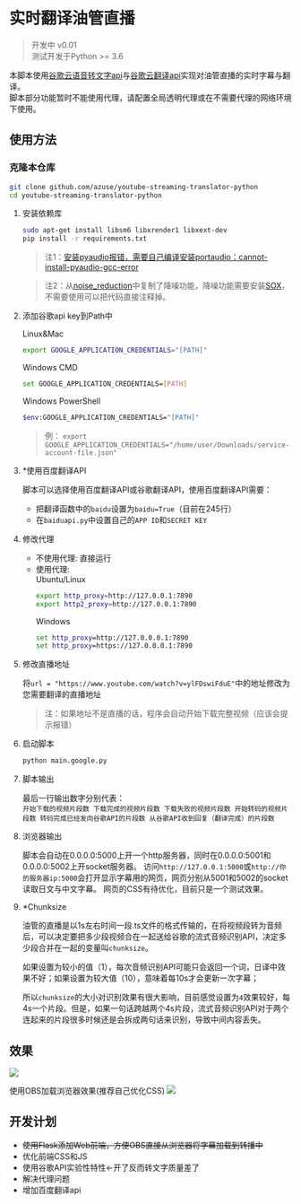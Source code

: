 # 实时翻译油管直播
> 开发中 v0.01   
> 测试开发于Python >= 3.6    

本脚本使用[谷歌云语音转文字api](https://cloud.google.com/speech-to-text)与[谷歌云翻译api](https://cloud.google.com/translate)实现对油管直播的实时字幕与翻译。  
脚本部分功能暂时不能使用代理，请配置全局透明代理或在不需要代理的网络环境下使用。
## 使用方法
### 克隆本仓库

   
```bash
git clone github.com/azuse/youtube-streaming-translator-python
cd youtube-streaming-translator-python
```

1. 安装依赖库
   
    ```bash
    sudo apt-get install libsm6 libxrender1 libxext-dev
    pip install -r requirements.txt
    ```
    > 注1：[安装pyaudio报错，需要自己编译安装portaudio：cannot-install-pyaudio-gcc-error](https://stackoverflow.com/questions/20023131/cannot-install-pyaudio-gcc-error)

    > 注2：从[noise_reduction](https://github.com/dodiku/noise_reduction)中复制了降噪功能，降噪功能需要安装[SOX](https://sourceforge.net/projects/sox/files/sox/14.4.2/)，不需要使用可以把代码直接注释掉。

2. 添加谷歌api key到Path中  
   
    Linux&Mac
    ```bash
    export GOOGLE_APPLICATION_CREDENTIALS="[PATH]"
    ```
    Windows CMD
    ```bash
    set GOOGLE_APPLICATION_CREDENTIALS=[PATH]
    ```
    Windows PowerShell
    ```bash
    $env:GOOGLE_APPLICATION_CREDENTIALS="[PATH]"
    ```
    > 例： `export GOOGLE_APPLICATION_CREDENTIALS="/home/user/Downloads/service-account-file.json"`

3. *使用百度翻译API
   
   脚本可以选择使用百度翻译API或谷歌翻译API，使用百度翻译API需要：
    * 把翻译函数中的`baidu`设置为`baidu=True`（目前在245行）
    * 在`baiduapi.py`中设置自己的`APP ID`和`SECRET KEY`


4. 修改代理  
   * 不使用代理:
        直接运行
   * 使用代理:  
        Ubuntu/Linux
        ```bash
        export http_proxy=http://127.0.0.1:7890
        export http2_proxy=http://127.0.0.1:7890
        ```
        Windows
        ```cmd
        set http_proxy=http://127.0.0.0.1:7890
        set http_proxy=https://127.0.0.0.1:7890
        ```

5. 修改直播地址 
    
   将`url = "https://www.youtube.com/watch?v=ylFDswiFduE"`中的地址修改为您需要翻译的直播地址
   > 注：如果地址不是直播的话，程序会自动开始下载完整视频（应该会提示报错）

6. 启动脚本
 
   ```bash
   python main.google.py
   ```

7. 脚本输出  
   
   最后一行输出数字分别代表：  
   `开始下载的视频片段数 下载完成的视频片段数 下载失败的视频片段数 开始转码的视频片段数 转码完成已经发向谷歌API的片段数 从谷歌API收到回复（翻译完成）的片段数`

8. 浏览器输出
   
   脚本会自动在0.0.0.0:5000上开一个http服务器，同时在0.0.0.0:5001和0.0.0.0:5002上开socket服务器。
   访问`http://127.0.0.1:5000`或`http://你的服务器ip:5000`会打开显示字幕用的网页，网页分别从5001和5002的socket读取日文与中文字幕。
   网页的CSS有待优化，目前只是一个测试效果。

9.  *Chunksize
    
    油管的直播是以1s左右时间一段.ts文件的格式传输的，在将视频段转为音频后，可以决定要把多少段视频合在一起送给谷歌的流式音频识别API，决定多少段合并在一起的变量叫`chunksize`。  
    
    如果设置为较小的值（1），每次音频识别API可能只会返回一个词，日译中效果不好；如果设置为较大值（10），意味着每10s才会更新一次字幕；  
    
    所以`chunksize`的大小对识别效果有很大影响，目前感觉设置为`4`效果较好，每4s一个片段。但是，如果一句话跨越两个4s片段，流式音频识别API对于两个连起来的片段很多时候还是会拆成两句话来识别，导致中间内容丢失。  

## 效果
![](res/pre.gif)

使用OBS加载浏览器效果(推荐自己优化CSS)
![](res/pre2.gif)

## 开发计划
* ~~使用Flask添加Web前端，方便OBS直接从浏览器将字幕加载到转播中~~
* 优化前端CSS和JS
* 使用谷歌API实验性特性<-开了反而转文字质量差了
* 解决代理问题
* 增加百度翻译api

